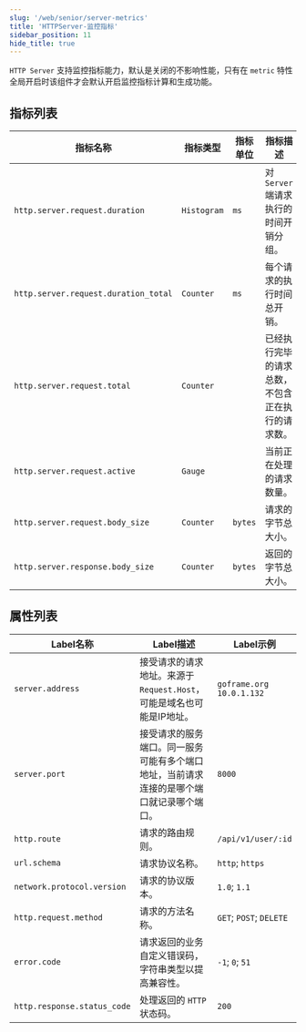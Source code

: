 ```yaml
---
slug: '/web/senior/server-metrics'
title: 'HTTPServer-监控指标'
sidebar_position: 11
hide_title: true
---
```


`HTTP Server` 支持监控指标能力，默认是关闭的不影响性能，只有在 `metric` 特性全局开启时该组件才会默认开启监控指标计算和生成功能。

## 指标列表

| **指标名称** | **指标类型** | **指标单位** | **指标描述** |
| --- | --- | --- | --- |
| `http.server.request.duration` | `Histogram` | `ms` | 对 `Server` 端请求执行的时间开销分组。 |
| `http.server.request.duration_total` | `Counter` | `ms` | 每个请求的执行时间总开销。 |
| `http.server.request.total` | `Counter` |  | 已经执行完毕的请求总数，不包含正在执行的请求数。 |
| `http.server.request.active` | `Gauge` |  | 当前正在处理的请求数量。 |
| `http.server.request.body_size` | `Counter` | `bytes` | 请求的字节总大小。 |
| `http.server.response.body_size` | `Counter` | `bytes` | 返回的字节总大小。 |

## 属性列表

| **Label名称** | **Label描述** | **Label示例** |
| --- | --- | --- |
| `server.address` | 接受请求的请求地址。来源于 `Request.Host`，可能是域名也可能是IP地址。 | `goframe.org`<br />`10.0.1.132` |
| `server.port` | 接受请求的服务端口。同一服务可能有多个端口地址，当前请求连接的是哪个端口就记录哪个端口。 | `8000` |
| `http.route` | 请求的路由规则。 | `/api/v1/user/:id` |
| `url.schema` | 请求协议名称。 | `http`; `https` |
| `network.protocol.version` | 请求的协议版本。 | `1.0`; `1.1` |
| `http.request.method` | 请求的方法名称。 | `GET`; `POST`; `DELETE` |
| `error.code` | 请求返回的业务自定义错误码，字符串类型以提高兼容性。 | `-1`; `0`; `51` |
| `http.response.status_code` | 处理返回的 `HTTP` 状态码。 | `200` |